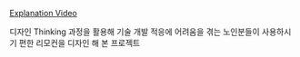 [Explanation Video](https://youtu.be/p7nDk_zSf3w)

디자인 Thinking 과정을 활용해 기술 개발 적응에 어려움을 겪는 노인분들이 사용하시기 편한 리모컨을 디자인 해 본 프로젝트
